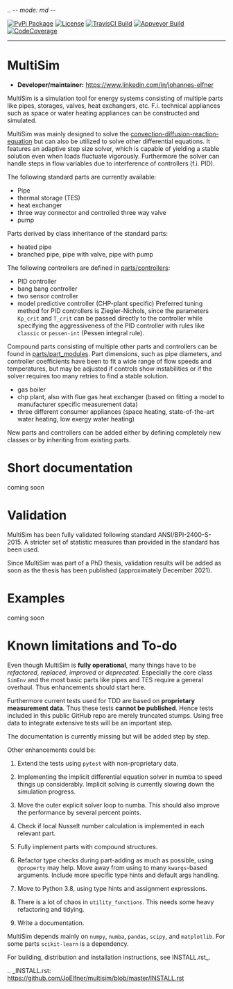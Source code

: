 .. -*- mode: md -*-

[![PyPi Package](https://badge.fury.io/py/MultiSim.svg)](https://badge.fury.io/py/MultiSim)
[![License](https://img.shields.io/github/license/JoElfner/multisim.svg)](https://github.com/JoElfner/multisim/blob/master/LICENSE)
[![TravisCI Build](https://travis-ci.com/JoElfner/multisim.svg?branch=master)](https://travis-ci.com/JoElfner/multisim)
[![Appveyor Build](https://ci.appveyor.com/api/projects/status/uc42tex22gkcgaxo/branch/master?svg=true)](https://ci.appveyor.com/project/JoElfner/multisim)
[![CodeCoverage](https://codecov.io/gh/JoElfner/multisim/branch/master/graph/badge.svg)](https://codecov.io/gh/JoElfner/multisim)


----------------

MultiSim
========

- **Developer/maintainer:** https://www.linkedin.com/in/johannes-elfner

MultiSim is a simulation tool for energy systems consisting of multiple parts like pipes, storages, valves, heat exchangers, etc.
F.i. technical appliances such as space or water heating appliances can be constructed and simulated.

MultiSim was mainly designed to solve the [convection-diffusion-reaction-equation](https://en.wikipedia.org/wiki/Convection_diffusion_equation#General) but can also be utilized to solve other differential equations.
It features an adaptive step size solver, which is capable of yielding a stable solution even when loads fluctuate vigorously.
Furthermore the solver can handle steps in flow variables due to interference of controllers (f.i. PID).

The following standard parts are currently available:
* Pipe
* thermal storage (TES)
* heat exchanger
* three way connector and controlled three way valve
* pump


Parts derived by class inheritance of the standard parts:
* heated pipe
* branched pipe, pipe with valve, pipe with pump


The following controllers are defined in [parts/controllers](multisim/parts/controllers.py):
* PID controller
* bang bang controller
* two sensor controller
* model predictive controller (CHP-plant specific)
Preferred tuning method for PID controllers is Ziegler-Nichols, since the parameters `Kp_crit` and `T_crit` can be passed directly to the controller while specifying the aggressiveness of the PID controller with rules like `classic` or `pessen-int` (Pessen integral rule).


Compound parts consisting of multiple other parts and controllers can be found in [parts/part_modules](parts/part_modules).
Part dimensions, such as pipe diameters, and controller coefficients have been to fit a wide range of flow speeds and temperatures, but may be adjusted if controls show instabilities or if the solver requires too many retries to find a stable solution.
* gas boiler
* chp plant, also with flue gas heat exchanger (based on fitting a model to manufacturer specific measurement data)
* three different consumer appliances (space heating, state-of-the-art water heating, low exergy water heating)


New parts and controllers can be added either by defining completely new classes or by inheriting from existing parts.


Short documentation
===================

coming soon

Validation
==========

MultiSim has been fully validated following standard ANSI/BPI-2400-S-2015. A stricter set of statistic measures than provided in the standard has been used.

Since MultiSim was part of a PhD thesis, validation results will be added as soon as the thesis has been published (approximately December 2021).

Examples
========

coming soon

Known limitations and To-do
===========================

Even though MultiSim is **fully operational**, many things have to be *refactored*,
*replaced*, *improved* or *deprecated*. Especially the core class `SimEnv` and the
most basic parts like pipes and TES require a general overhaul. Thus
enhancements should start here.

Furthermore current tests used for TDD are based on **proprietary measurement
data**. Thus these tests **cannot be published**. Hence tests included in this
public GitHub repo are merely truncated stumps. Using free data to integrate
extensive tests will be an important step.

The documentation is currently missing but will be added step by step.

Other enhancements could be:

1. Extend the tests using `pytest` with non-proprietary data.

2. Implementing the implicit differential equation solver in numba to speed things up considerably. Implicit solving is currently slowing down the simulation progress.

3. Move the outer explicit solver loop to numba. This should also improve the performance by several percent points.

4. Check if local Nusselt number calculation is implemented in each relevant part.

5. Fully implement parts with compound structures.

6. Refactor type checks during part-adding as much as possible, using `@property` may help. Move away from using to many `kwargs`-based arguments. Include more specific type hints and default args handling.

7. Move to Python 3.8, using type hints and assignment expressions.

8. There is a lot of chaos in `utility_functions`. This needs some heavy refactoring and tidying.

9. Write a documentation.

MultiSim depends mainly on `numpy`, `numba`, `pandas`, `scipy`, and
`matplotlib`. For some parts `scikit-learn` is a dependency.

For building, distribution and installation instructions, see INSTALL.rst_.

.. _INSTALL.rst:   https://github.com/JoElfner/multisim/blob/master/INSTALL.rst
